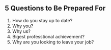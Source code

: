 ## 5 Questions to Be Prepared For

1. How do you stay up to date?
2. Why you?
3. Why us?
4. Bigest professtional achievement?
5. Why are you looking to leave your job?
